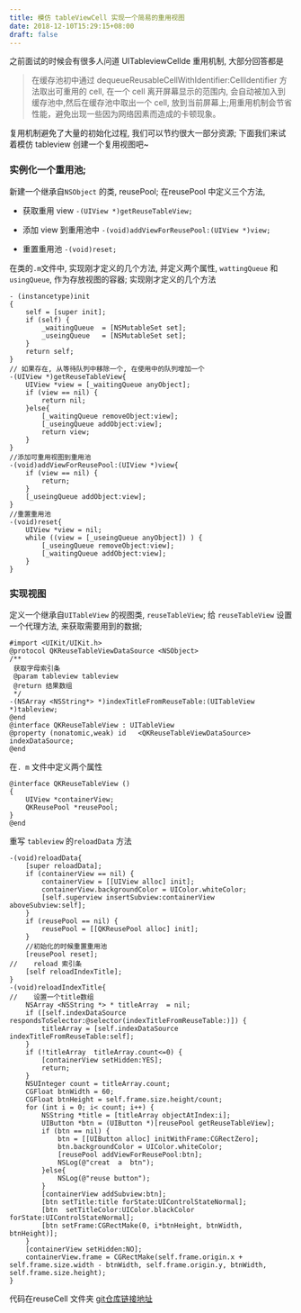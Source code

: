 ```yaml
---
title: 模仿 tableViewCell 实现一个简易的重用视图
date: 2018-12-10T15:29:15+08:00 
draft: false
---
```


之前面试的时候会有很多人问道 UITableviewCellde 重用机制, 大部分回答都是

> 在缓存池初中通过 dequeueReusableCellWithIdentifier:CellIdentifier 方法取出可重用的 cell, 在一个 cell 离开屏幕显示的范围内, 会自动被加入到缓存池中,然后在缓存池中取出一个 cell, 放到当前屏幕上;用重用机制会节省性能，避免出现一些因为网络因素而造成的卡顿现象。

复用机制避免了大量的初始化过程, 我们可以节约很大一部分资源; 下面我们来试着模仿 tableview 创建一个复用视图吧~

### 实例化一个重用池;

新建一个继承自`NSObject` 的类, reusePool; 在reusePool 中定义三个方法,

*   获取重用 view `-(UIView *)getReuseTableView;`
    
*   添加 view 到重用池中 `-(void)addViewForReusePool:(UIView *)view;`
    
*   重置重用池 `-(void)reset;`
    

在类的`.m`文件中, 实现刚才定义的几个方法, 并定义两个属性, `wattingQueue` 和 `usingQueue`, 作为存放视图的容器; 实现刚才定义的几个方法
<!-- more -->
```
- (instancetype)init
{
    self = [super init];
    if (self) {
        _waitingQueue  = [NSMutableSet set];
        _useingQueue   = [NSMutableSet set];
    }
    return self;
}
// 如果存在, 从等待队列中移除一个, 在使用中的队列增加一个
-(UIView *)getReuseTableView{
    UIView *view = [_waitingQueue anyObject];
    if (view == nil) {
        return nil;
    }else{
        [_waitingQueue removeObject:view];
        [_useingQueue addObject:view];
        return view;
    }
}
//添加可重用视图到重用池
-(void)addViewForReusePool:(UIView *)view{
    if (view == nil) {
        return;
    }
    [_useingQueue addObject:view];
}
//重置重用池
-(void)reset{
    UIView *view = nil;
    while ((view = [_useingQueue anyObject]) ) {
        [_useingQueue removeObject:view];
        [_waitingQueue addObject:view];
    }
}
```

### 实现视图

定义一个继承自`UITableView` 的视图类, `reuseTableView`; 给 `reuseTableView` 设置一个代理方法, 来获取需要用到的数据;

```
#import <UIKit/UIKit.h>
@protocol QKReuseTableViewDataSource <NSObject>
/**
 获取字母索引条
 @param tableview tableview
 @return 结果数组
 */
-(NSArray <NSString*> *)indexTitleFromReuseTable:(UITableView *)tableview;
@end
@interface QKReuseTableView : UITableView
@property (nonatomic,weak) id   <QKReuseTableViewDataSource> indexDataSource;
@end
```

在`. m` 文件中定义两个属性

```
@interface QKReuseTableView ()
{
    UIView *containerView;
    QKReusePool *reusePool;
}
@end
```

重写 `tableview` 的`reloadData` 方法

```
-(void)reloadData{
    [super reloadData];
    if (containerView == nil) {
        containerView = [[UIView alloc] init];
        containerView.backgroundColor = UIColor.whiteColor;
        [self.superview insertSubview:containerView aboveSubview:self];
    }
    if (reusePool == nil) {
        reusePool = [[QKReusePool alloc] init];
    }
    //初始化的时候重置重用池
    [reusePool reset];
//    reload 索引条
    [self reloadIndexTitle];
}
-(void)reloadIndexTitle{
//    设置一个title数组
    NSArray <NSString *> * titleArray  = nil;
    if ([self.indexDataSource respondsToSelector:@selector(indexTitleFromReuseTable:)]) {
        titleArray = [self.indexDataSource indexTitleFromReuseTable:self];
    }
    if (!titleArray  titleArray.count<=0) {
        [containerView setHidden:YES];
        return;
    }
    NSUInteger count = titleArray.count;
    CGFloat btnWidth = 60;
    CGFloat btnHeight = self.frame.size.height/count;
    for (int i = 0; i< count; i++) {
        NSString *title = [titleArray objectAtIndex:i];
        UIButton *btn = (UIButton *)[reusePool getReuseTableView];
        if (btn == nil) {
            btn = [[UIButton alloc] initWithFrame:CGRectZero];
            btn.backgroundColor = UIColor.whiteColor;
            [reusePool addViewForReusePool:btn];
            NSLog(@"creat  a  btn");
        }else{
            NSLog(@"reuse button");
        }
        [containerView addSubview:btn];
        [btn setTitle:title forState:UIControlStateNormal];
        [btn  setTitleColor:UIColor.blackColor forState:UIControlStateNormal];
        [btn setFrame:CGRectMake(0, i*btnHeight, btnWidth, btnHeight)];
    }
    [containerView setHidden:NO];
    containerView.frame = CGRectMake(self.frame.origin.x + self.frame.size.width - btnWidth, self.frame.origin.y, btnWidth, self.frame.size.height);
}
```

代码在reuseCell 文件夹 [git仓库链接地址](https://gitee.com/SuQiankun/iOSTestTool.git)
